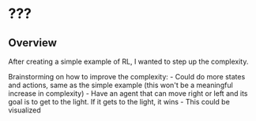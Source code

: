 # ???

## Overview

After creating a simple example of RL, I wanted to step up the complexity. 

Brainstorming on how to improve the complexity:
    - Could do more states and actions, same as the simple example (this won't be a meaningful increase in complexity)
    - Have an agent that can move right or left and its goal is to get to the light. If it gets to the light, it wins
        - This could be visualized